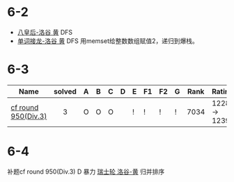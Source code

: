 # 6-2
- [八皇后-洛谷 黄](https://www.luogu.com.cn/problem/P1219)
DFS
- [单词接龙-洛谷 黄](https://www.luogu.com.cn/problem/solution/P1019)
DFS
用memset给整数数组赋值2，递归到爆栈。

# 6-3
| **Name**                                                   | **solved** | **A** | **B** | **C** | **D** | **E** | **F1** | **F2** | **G** | **Rank** | **Rating**        |
| ---------------------------------------------------------- | :--------: | ----- | ----- | ----- | ----- | ----- | ----- | -----  | ----- | -------- | -----------------  |
| [cf round 950(Div.3)](https://codeforces.com/contest/1980) |     3      | Ο     | O     |  O    |       |  !     | !    |   !     |  !     | 7034    | 1228 &rarr;  1239 |

# 6-4
补题cf round 950(Div.3) D
暴力
[瑞士轮 洛谷-黄](https://www.luogu.com.cn/problem/P1309)
归并排序